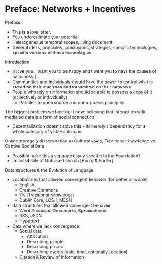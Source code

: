 # Preface: Networks + Incentives

Preface
* This is a love letter.
* You underestimate your potential
* Heterogeneous temporal scopes, living document
* General ideas, principles, conclusions, strategies,  specific technologies, specific versions of those technologies

Introduction
* [I love you. I want you to be happy and I want you to have the causes of happiness.]
* Communities and Individuals should have the power to control what is stored on their machines and transmitted on their networks
* People who rely on information should be able to possess a copy of it (collectively or individually)
    * Parallels to open source and open access principles

The biggest problem we face right now: believing that interaction with mediated data is a form of social connection
* Decentralization doesn’t solve this - its merely a dependency for a whole category of viable solutions

Online storage & dissemination as Cultural voice, Traditional Knowledge vs Captive Social Data
* Possibly make this a separate essay specific to the Foundation?
* Impossiblility of Unbiased search [Bourg & Sadler]

Data structures & the Evolution of Language
*  vocabularies that allowed convergent behavior (for better or worse)
    * English
    * Creative Commons
    * TK (Traditional Knowledge)
    * Dublin Core, LCSH, MESH
* data structures that allowed convergent behavior
    * Word Processor Documents, Spreadsheets
    * RSS, JSON
    * Hypertext
* Data where we lack convergence
    * Social data
        * Attribution
        * Describing people
        * Describing places
        * Describing events (date, time, optionally Location)
    * Citation & Review of information
